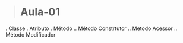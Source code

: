 > # Aula-01 

. Classe
. Atributo
. Método
.. Método Constrtutor
.. Metodo Acessor
.. Método Modificador
